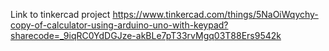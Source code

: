 Link to tinkercad project
https://www.tinkercad.com/things/5NaOiWqychy-copy-of-calculator-using-arduino-uno-with-keypad?sharecode=_9iqRC0YdDGJze-akBLe7pT33rvMgq03T88Ers9542k
